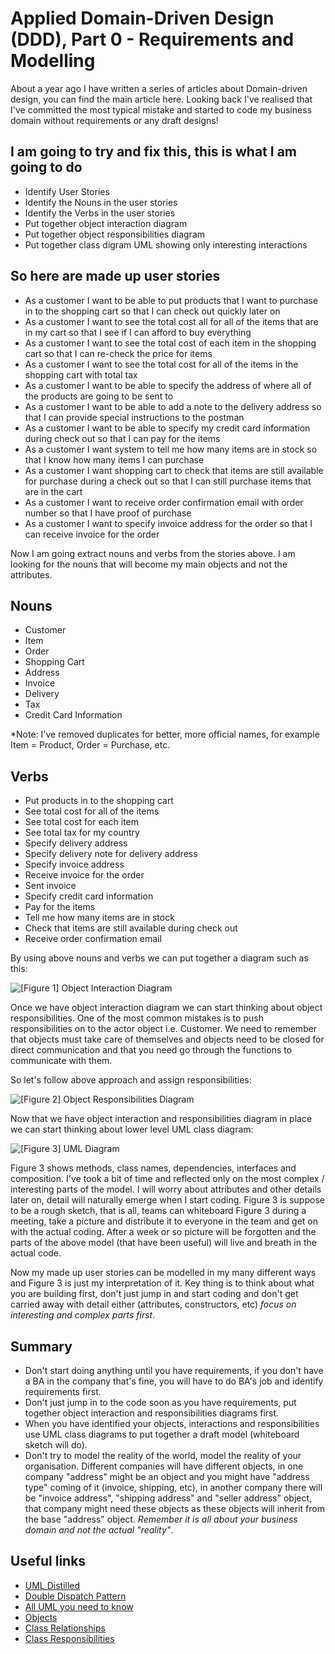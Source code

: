 # Applied Domain-Driven Design (DDD), Part 0 - Requirements and Modelling

About a year ago I have written a series of articles about Domain-driven design, you can find the main article here. Looking back I've realised that I've committed the most typical mistake and started to code my business domain without requirements or any draft designs!

## I am going to try and fix this, this is what I am going to do

- Identify User Stories
- Identify the Nouns in the user stories
- Identify the Verbs in the user stories
- Put together object interaction diagram
- Put together object responsibilities diagram
- Put together class digram UML showing only interesting interactions

## So here are made up user stories

- As a customer I want to be able to put products that I want to purchase in to the shopping cart so that I can check out quickly later on
- As a customer I want to see the total cost all for all of the items that are in my cart so that I see if I can afford to buy everything
- As a customer I want to see the total cost of each item in the shopping cart so that I can re-check the price for items
- As a customer I want to see the total cost for all of the items in the shopping cart with total tax
- As a customer I want to be able to specify the address of where all of the products are going to be sent to
- As a customer I want to be able to add a note to the delivery address so that I can provide special instructions to the postman
- As a customer I want to be able to specify my credit card information during check out so that I can pay for the items
- As a customer I want system to tell me how many items are in stock so that I know how many items I can purchase
- As a customer I want shopping cart to check that items are still available for purchase during a check out so that I can still purchase items that are in the cart
- As a customer I want to receive order confirmation email with order number so that I have proof of purchase
- As a customer I want to specify invoice address for the order so that I can receive invoice for the order

Now I am going extract nouns and verbs from the stories above. I am looking for the nouns that will become my main objects and not the attributes.

## Nouns

- Customer
- Item
- Order
- Shopping Cart
- Address
- Invoice
- Delivery
- Tax
- Credit Card Information

*Note: I've removed duplicates for better, more official names, for example Item = Product, Order = Purchase, etc.

## Verbs

- Put products in to the shopping cart
- See total cost for all of the items
- See total cost for each item
- See total tax for my country
- Specify delivery address
- Specify delivery note for delivery address
- Specify invoice address
- Receive invoice for the order
- Sent invoice
- Specify credit card information
- Pay for the items
- Tell me how many items are in stock
- Check that items are still available during check out
- Receive order confirmation email

By using above nouns and verbs we can put together a diagram such as this:

![[Figure 1] Object Interaction Diagram ](./images/applied-domain-driven-design-ddd-part-0/Object-Interaction-Diagram.jpeg)

Once we have object interaction diagram we can start thinking about object responsibilities. One of the most common mistakes is to push responsibilities on to the actor object i.e. Customer. We need to remember that objects must take care of themselves and objects need to be closed for direct communication and that you need go through the functions to communicate with them.

So let's follow above approach and assign responsibilities:

![[Figure 2] Object Responsibilities Diagram](./images/applied-domain-driven-design-ddd-part-0/Object-Responsibilities-Diagram.jpeg)

Now that we have object interaction and responsibilities diagram in place we can start thinking about lower level UML class diagram:

![[Figure 3] UML Diagram](./images/applied-domain-driven-design-ddd-part-0/UML-Diagram.jpeg)

Figure 3 shows methods, class names, dependencies, interfaces and composition. I've took a bit of time and reflected only on the most complex / interesting parts of the model. I will worry about attributes and other details later on, detail will naturally emerge when I start coding. Figure 3 is suppose to be a rough sketch, that is all, teams can whiteboard Figure 3 during a meeting, take a picture and distribute it to everyone in the team and get on with the actual coding. After a week or so picture will be forgotten and the parts of the above model (that have been useful) will live and breath in the actual code.

Now my made up user stories can be modelled in my many different ways and Figure 3 is just my interpretation of it. Key thing is to think about what you are building first, don't just jump in and start coding and don't get carried away with detail either (attributes, constructors, etc) *focus on interesting and complex parts first*.

## Summary

- Don't start doing anything until you have requirements, if you don't have a BA in the company that's fine, you will have to do BA's job and identify requirements first.
- Don't just jump in to the code soon as you have requirements, put together object interaction and responsibilities diagrams first.
- When you have identified your objects, interactions and responsibilities use UML class diagrams to put together a draft model (whiteboard sketch will do).
- Don't try to model the reality of the world, model the reality of your organisation. Different companies will have different objects, in one company "address" might be an object and you might have "address type" coming of it (invoice, shipping, etc), in another company there will be "invoice address", "shipping address" and "seller address" object, that company might need these objects as these objects will inherit from the base "address" object. *Remember it is all about your business domain and not the actual "reality"*.

## Useful links

- [UML Distilled](http://www.amazon.co.uk/UML-Distilled-Standard-Modeling-Technology/dp/0321193687)
- [Double Dispatch Pattern](http://lostechies.com/jimmybogard/2010/03/30/strengthening-your-domain-the-double-dispatch-pattern/)
- [All UML you need to know](http://www.cs.bsu.edu/homepages/pvg/misc/uml/)
- [Objects](https://www.youtube.com/watch?v=RqnoT5krAJ4)
- [Class Relationships](https://www.youtube.com/watch?v=YgiePdx115w)
- [Class Responsibilities](https://www.youtube.com/watch?v=qsHgCoJqU0A)
